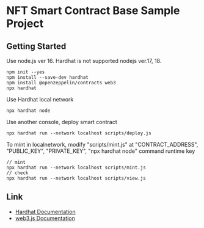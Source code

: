 # NFT Smart Contract Base Sample Project

## Getting Started
Use node.js ver 16. Hardhat is not supported nodejs ver.17, 18.
```
npm init --yes
npm install --save-dev hardhat
npm install @openzeppelin/contracts web3
npx hardhat
```
Use Hardhat local network
```
npx hardhat node
```
Use another console, deploy smart contract
```
npx hardhat run --network localhost scripts/deploy.js
```
To mint in localnetwork, modify "scripts/mint.js" at "CONTRACT_ADDRESS", "PUBLIC_KEY", "PRIVATE_KEY", "npx hardhat node" command runtime key

```
// mint
npx hardhat run --network localhost scripts/mint.js
// check
npx hardhat run --network localhost scripts/view.js
```

## Link
- [Hardhat Documentation](https://hardhat.org/getting-started)
- [web3.js Documentation](https://web3js.readthedocs.io/en/v1.7.3/index.html)